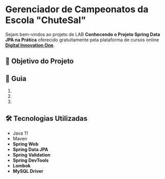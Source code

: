 <h1>Gerenciador de Campeonatos da Escola "ChuteSal" </h1>
<p> Sejam bem-vindos ao projeto de LAB <strong>Conhecendo o Projeto Spring Data JPA na Prática</strong> oferecido gratuitamente pela plataforma de cursos online <a href="https://dio.me/"><strong> Digital Innovation One</strong></a>.<br>

<h2>🎯 Objetivo do Projeto</h2>
<p> </p>

<h2> 🚦 Guia </h2>

<ol>
    <li> </li>
    <li> </li>
    <li> </li>
</ol>

<h2>🛠 Tecnologias Utilizadas</h2>

<ul>
    <li>Java 11</li>
    <li>Maven</li>
    <li><strong>Spring Web</strong></li>
    <li><strong>Spring Data JPA</strong></li>
    <li><strong>Spring Validation</strong></li>
    <li><strong>Spring DevTools</strong></li>
    <li><strong>Lombok</strong></li>
    <li><strong>MySQL Driver</strong></li>
</ul>
